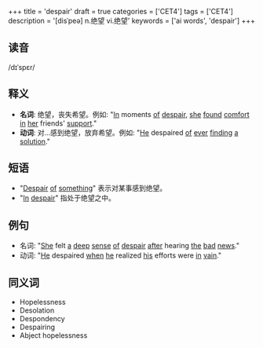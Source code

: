 +++
title = 'despair'
draft = true
categories = ['CET4']
tags = ['CET4']
description = '[disˈpeə] n.绝望 vi.绝望'
keywords = ['ai words', 'despair']
+++

## 读音
/dɪˈspɛr/

## 释义
- **名词**: 绝望，丧失希望。例如: "[In](/post/in/) moments [of](/post/of/) [despair](/post/despair/), [she](/post/she/) [found](/post/found/) [comfort](/post/comfort/) [in](/post/in/) [her](/post/her/) friends' [support](/post/support/)."
- **动词**: 对...感到绝望，放弃希望。例如: "[He](/post/he/) despaired [of](/post/of/) [ever](/post/ever/) [finding](/post/finding/) [a](/post/a/) [solution](/post/solution/)."

## 短语
- "[Despair](/post/despair/) [of](/post/of/) [something](/post/something/)" 表示对某事感到绝望。
- "[In](/post/in/) [despair](/post/despair/)" 指处于绝望之中。

## 例句
- 名词: "[She](/post/she/) felt [a](/post/a/) [deep](/post/deep/) [sense](/post/sense/) [of](/post/of/) [despair](/post/despair/) [after](/post/after/) hearing [the](/post/the/) [bad](/post/bad/) [news](/post/news/)."
- 动词: "[He](/post/he/) despaired [when](/post/when/) [he](/post/he/) realized [his](/post/his/) efforts were [in](/post/in/) [vain](/post/vain/)."

## 同义词
- Hopelessness
- Desolation
- Despondency
- Despairing
- Abject hopelessness
